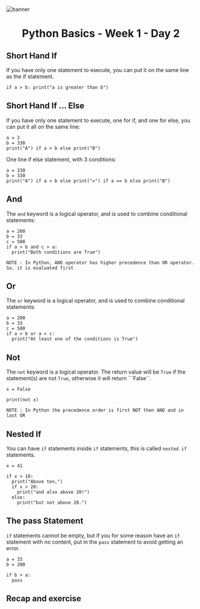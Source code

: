 ![banner](https://user-images.githubusercontent.com/55238388/111981947-5f62d080-8b2e-11eb-98a8-e463fddf7a23.jpg)

<h1 align="center">Python Basics - Week 1 - Day 2</h1>

## Short Hand If

If you have only one statement to execute, you can put it on the same line as the if statement.

```
if a > b: print("a is greater than b")
```

## Short Hand If ... Else

If you have only one statement to execute, one for if, and one for else, you can put it all on the same line:

```
a = 2
b = 330
print("A") if a > b else print("B")
```

One line if else statement, with 3 conditions:

```
a = 330
b = 330
print("A") if a > b else print("=") if a == b else print("B")
```

## And

The ```and``` keyword is a logical operator, and is used to combine conditional statements:

```
a = 200
b = 33
c = 500
if a > b and c > a:
  print("Both conditions are True")
```

```NOTE : In Python, AND operator has higher precedence than OR operator. So, it is evaluated first```

## Or

The ```or``` keyword is a logical operator, and is used to combine conditional statements:

```
a = 200
b = 33
c = 500
if a > b or a > c:
  print("At least one of the conditions is True")
```
## Not

The ```not``` keyword is a logical operator.
The return value will be ```True``` if the statement(s) are not ```True```, otherwise it will return ```False``.

```
x = False

print(not x)
```

```NOTE : In Python the precedence order is first NOT then AND and in last OR ```


## Nested If

You can have ```if``` statements inside ```if``` statements, this is called ```nested if``` statements.

```
x = 41

if x > 10:
  print("Above ten,")
  if x > 20:
    print("and also above 20!")
  else:
    print("but not above 20.")
```

## The pass Statement


```if``` statements cannot be empty, but if you for some reason have an ```if``` statement with no content, put in the ```pass``` statement to avoid getting an error.

```
a = 33
b = 200

if b > a:
  pass
```

## Recap and exercise